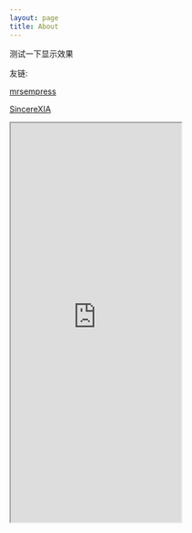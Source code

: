 ```yaml
---
layout: page
title: About
---
```


测试一下显示效果

友链:

[mrsempress](http://mrsempress.top/)

[SincereXIA](http://blog.sumblog.cn/)


<iframe height="700" src="https://www.yunyoujun.cn/air-conditioner/"></iframe>

